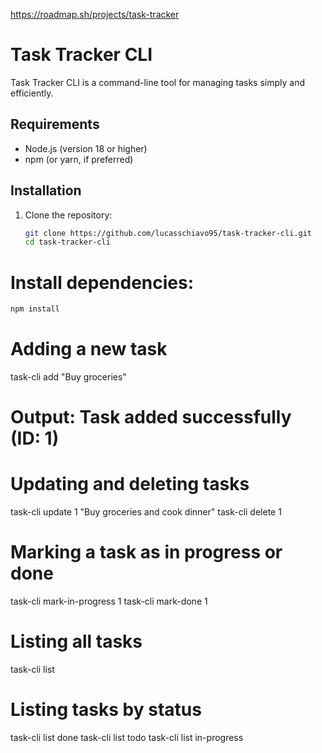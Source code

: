 https://roadmap.sh/projects/task-tracker

# Task Tracker CLI

Task Tracker CLI is a command-line tool for managing tasks simply and efficiently.

## Requirements

- Node.js (version 18 or higher)
- npm (or yarn, if preferred)

## Installation

1. Clone the repository:
   ```sh
   git clone https://github.com/lucasschiavo95/task-tracker-cli.git
   cd task-tracker-cli

# Install dependencies:
 ```sh
 npm install
```

# Adding a new task
task-cli add "Buy groceries"
# Output: Task added successfully (ID: 1)

# Updating and deleting tasks
task-cli update 1 "Buy groceries and cook dinner"
task-cli delete 1

# Marking a task as in progress or done
task-cli mark-in-progress 1
task-cli mark-done 1

# Listing all tasks
task-cli list

# Listing tasks by status
task-cli list done
task-cli list todo
task-cli list in-progress
